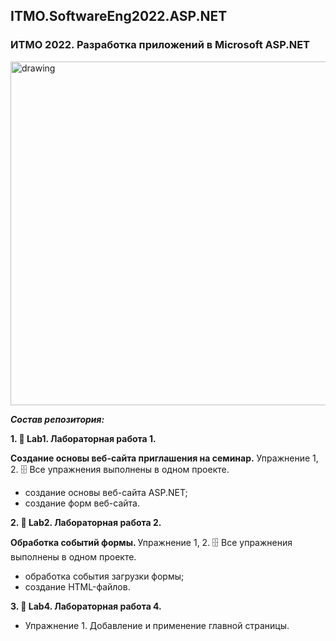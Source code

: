 ## ITMO.SoftwareEng2022.ASP.NET
### ИТМО 2022. Разработка приложений в Microsoft ASP.NET
<img src="https://ie.wampi.ru/2022/09/29/AASP_NET.jpg" alt="drawing" width="550"/>

***Состав репозитория:***

 <strong>1. &#128194; Lab1. Лабораторная работа 1. </strong>
 
 <strong> Создание основы веб-сайта приглашения на семинар.</strong>
 Упражнение 1, 2. &#128452; Все упражнения выполнены в одном проекте.
  + создание основы веб-сайта ASP.NET;
  + создание форм веб-сайта.

<strong>2. &#128194; Lab2. Лабораторная работа 2. </strong>

<strong> Обработка событий формы. </strong>
Упражнение 1, 2. &#128452; Все упражнения выполнены в одном проекте.
 + обработка события загрузки формы;
 + создание HTML-файлов.
 
 <strong>3. &#128194; Lab4. Лабораторная работа 4. </strong>
 + Упражнение 1. Добавление и применение главной страницы.
